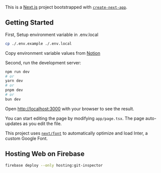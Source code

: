 This is a [Next.js](https://nextjs.org/) project bootstrapped with [`create-next-app`](https://github.com/vercel/next.js/tree/canary/packages/create-next-app).

## Getting Started

First, Setup environment variable in .env.local

```bash
cp ./.env.example ./.env.local
```

Copy environment variable values from [Notion](https://www.notion.so/dudaji/2024-07-08-Gemini-API-Developer-competition-b45d57ce7e934f1c8748db9f5450ca58?pvs=4#e7d975f39ba54bf590d159d7501da987)

Second, run the development server:

```bash
npm run dev
# or
yarn dev
# or
pnpm dev
# or
bun dev
```

Open [http://localhost:3000](http://localhost:3000) with your browser to see the result.

You can start editing the page by modifying `app/page.tsx`. The page auto-updates as you edit the file.

This project uses [`next/font`](https://nextjs.org/docs/basic-features/font-optimization) to automatically optimize and load Inter, a custom Google Font.

## Hosting Web on Firebase

```bash
firebase deploy --only hosting:git-inspector
```
